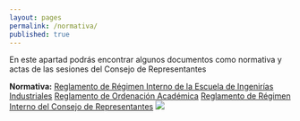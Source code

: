 ```yaml
---
layout: pages
permalink: /normativa/
published: true
---
```

En este apartad podrás encontrar algunos documentos como normativa y actas de las sesiones del Consejo de Representantes

**Normativa:**
[Reglamento de Régimen Interno de la Escuela de Ingenirías Industriales](https://www.eii.uva.es/escuela/documentos/filesNormativa/Eii_reglamento_interno.pdf)
[Reglamento de Ordenación Académica](http://www.uva.es/export/sites/uva/1.lauva/1.04.secretariageneral/_documentos/VII.4.Reglamento-de-Ordenacion-Academica.pdf)
[Reglamento de Régimen Interno del Consejo de Representantes](![]({{site.baseurl}}/))
![]({{site.baseurl}}/)